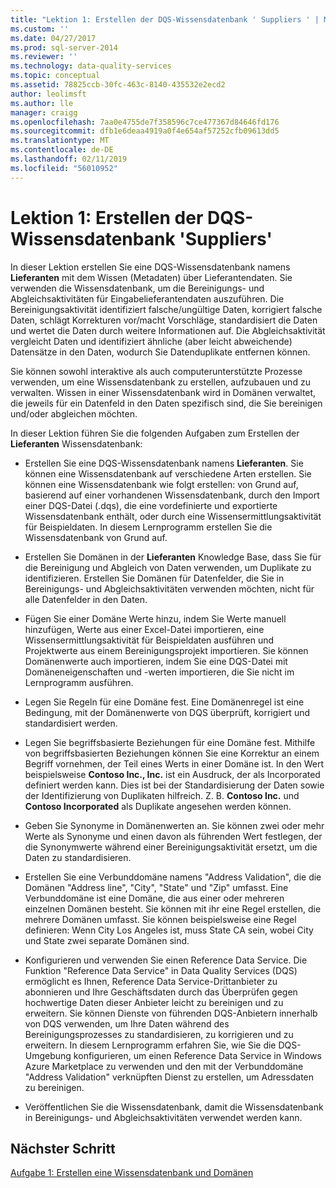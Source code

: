 ```yaml
---
title: "Lektion 1: Erstellen der DQS-Wissensdatenbank ' Suppliers ' | Microsoft-Dokumentation"
ms.custom: ''
ms.date: 04/27/2017
ms.prod: sql-server-2014
ms.reviewer: ''
ms.technology: data-quality-services
ms.topic: conceptual
ms.assetid: 78825ccb-30fc-463c-8140-435532e2ecd2
author: leolimsft
ms.author: lle
manager: craigg
ms.openlocfilehash: 7aa0e4755de7f358596c7ce477367d84646fd176
ms.sourcegitcommit: dfb1e6deaa4919a0f4e654af57252cfb09613dd5
ms.translationtype: MT
ms.contentlocale: de-DE
ms.lasthandoff: 02/11/2019
ms.locfileid: "56010952"
---
```

# <a name="lesson-1-creating-the-suppliers-dqs-knowledge-base"></a>Lektion 1: Erstellen der DQS-Wissensdatenbank 'Suppliers'
  In dieser Lektion erstellen Sie eine DQS-Wissensdatenbank namens **Lieferanten** mit dem Wissen (Metadaten) über Lieferantendaten. Sie verwenden die Wissensdatenbank, um die Bereinigungs- und Abgleichsaktivitäten für Eingabelieferantendaten auszuführen. Die Bereinigungsaktivität identifiziert falsche/ungültige Daten, korrigiert falsche Daten, schlägt Korrekturen vor/macht Vorschläge, standardisiert die Daten und wertet die Daten durch weitere Informationen auf. Die Abgleichsaktivität vergleicht Daten und identifiziert ähnliche (aber leicht abweichende) Datensätze in den Daten, wodurch Sie Datenduplikate entfernen können.  
  
 Sie können sowohl interaktive als auch computerunterstützte Prozesse verwenden, um eine Wissensdatenbank zu erstellen, aufzubauen und zu verwalten. Wissen in einer Wissensdatenbank wird in Domänen verwaltet, die jeweils für ein Datenfeld in den Daten spezifisch sind, die Sie bereinigen und/oder abgleichen möchten.  
  
 In dieser Lektion führen Sie die folgenden Aufgaben zum Erstellen der **Lieferanten** Wissensdatenbank:  
  
-   Erstellen Sie eine DQS-Wissensdatenbank namens **Lieferanten**. Sie können eine Wissensdatenbank auf verschiedene Arten erstellen. Sie können eine Wissensdatenbank wie folgt erstellen: von Grund auf, basierend auf einer vorhandenen Wissensdatenbank, durch den Import einer DQS-Datei (.dqs), die eine vordefinierte und exportierte Wissensdatenbank enthält, oder durch eine Wissensermittlungsaktivität für Beispieldaten. In diesem Lernprogramm erstellen Sie die Wissensdatenbank von Grund auf.  
  
-   Erstellen Sie Domänen in der **Lieferanten** Knowledge Base, dass Sie für die Bereinigung und Abgleich von Daten verwenden, um Duplikate zu identifizieren. Erstellen Sie Domänen für Datenfelder, die Sie in Bereinigungs- und Abgleichsaktivitäten verwenden möchten, nicht für alle Datenfelder in den Daten.  
  
-   Fügen Sie einer Domäne Werte hinzu, indem Sie Werte manuell hinzufügen, Werte aus einer Excel-Datei importieren, eine Wissensermittlungsaktivität für Beispieldaten ausführen und Projektwerte aus einem Bereinigungsprojekt importieren. Sie können Domänenwerte auch importieren, indem Sie eine DQS-Datei mit Domäneneigenschaften und -werten importieren, die Sie nicht im Lernprogramm ausführen.  
  
-   Legen Sie Regeln für eine Domäne fest. Eine Domänenregel ist eine Bedingung, mit der Domänenwerte von DQS überprüft, korrigiert und standardisiert werden.  
  
-   Legen Sie begriffsbasierte Beziehungen für eine Domäne fest. Mithilfe von begriffsbasierten Beziehungen können Sie eine Korrektur an einem Begriff vornehmen, der Teil eines Werts in einer Domäne ist. In den Wert beispielsweise **Contoso Inc., Inc.** ist ein Ausdruck, der als Incorporated definiert werden kann. Dies ist bei der Standardisierung der Daten sowie der Identifizierung von Duplikaten hilfreich. Z. B. **Contoso Inc.** und **Contoso Incorporated** als Duplikate angesehen werden können.  
  
-   Geben Sie Synonyme in Domänenwerten an. Sie können zwei oder mehr Werte als Synonyme und einen davon als führenden Wert festlegen, der die Synonymwerte während einer Bereinigungsaktivität ersetzt, um die Daten zu standardisieren.  
  
-   Erstellen Sie eine Verbunddomäne namens "Address Validation", die die Domänen "Address line", "City", "State" und "Zip" umfasst. Eine Verbunddomäne ist eine Domäne, die aus einer oder mehreren einzelnen Domänen besteht. Sie können mit ihr eine Regel erstellen, die mehrere Domänen umfasst. Sie können beispielsweise eine Regel definieren: Wenn City Los Angeles ist, muss State CA sein, wobei City und State zwei separate Domänen sind.  
  
-   Konfigurieren und verwenden Sie einen Reference Data Service. Die Funktion "Reference Data Service" in Data Quality Services (DQS) ermöglicht es Ihnen, Reference Data Service-Drittanbieter zu abonnieren und Ihre Geschäftsdaten durch das Überprüfen gegen hochwertige Daten dieser Anbieter leicht zu bereinigen und zu erweitern. Sie können Dienste von führenden DQS-Anbietern innerhalb von DQS verwenden, um Ihre Daten während des Bereinigungsprozesses zu standardisieren, zu korrigieren und zu erweitern. In diesem Lernprogramm erfahren Sie, wie Sie die DQS-Umgebung konfigurieren, um einen Reference Data Service in Windows Azure Marketplace zu verwenden und den mit der Verbunddomäne "Address Validation" verknüpften Dienst zu erstellen, um Adressdaten zu bereinigen.  
  
-   Veröffentlichen Sie die Wissensdatenbank, damit die Wissensdatenbank in Bereinigungs- und Abgleichsaktivitäten verwendet werden kann.  
  
## <a name="next-step"></a>Nächster Schritt  
 [Aufgabe 1: Erstellen eine Wissensdatenbank und Domänen](../../2014/tutorials/task-1-creating-a-knowledge-base-and-domains.md)  
  
  
